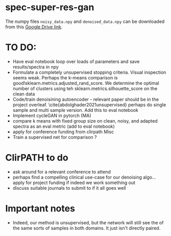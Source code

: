 # spec-super-res-gan

The numpy files `noisy_data.npy` and `denoised_data.npy` can be downloaded from this [Google Drive link](https://drive.google.com/drive/folders/1owS0jEbU93z9XDw_owVr5Fti1AVfQzL0?usp=sharing).

# TO DO:
- Have eval notebook loop over loads of parameters and save results/spectra in npy
- Formulate a completely unsupervised stopping criteria. Visual inspection seems weak. Perhaps the k-means comparison is good!sklearn.metrics.adjusted_rand_score. We determine the optimal number of clusters using teh sklearn.metrics.silhouette_score on the clean data
- Code/train denoisining autoencoder - relevant paper should be in the project overleaf. \cite{abdolghader2021unsupervised} perhaps do single sample and multi sample version. Add this to eval notebook
- Implement cycleGAN in pytorch (MA)
- compare k means with fixed group size on clean, noisy, and adapted spectra as an eval metric (add to eval notebook)
- apply for conference funding from clirpath
Misc
- Train a supervised net for comparison ?

# ClirPATH to do
- ask around for a relevant conference to attend
- perhaps find a compelling clinical use-case for our denoising algo... apply for project funding if indeed we work something out
- discuss suitable journals to submit to if it all goes well


# Important notes
- Indeed, our method is unsupervised, but the network will still see the of the same sorts of samples in both domains. It just isn't directly paired. 

